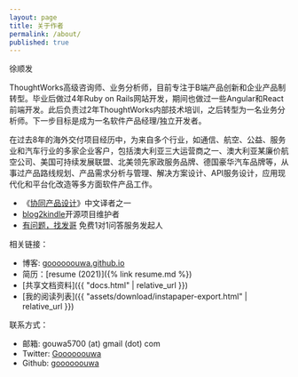 ```yaml
---
layout: page
title: 关于作者
permalink: /about/
published: true
---
```


徐顺发

ThoughtWorks高级咨询师、业务分析师，目前专注于B端产品创新和企业产品制转型。毕业后做过4年Ruby on Rails网站开发，期间也做过一些Angular和React前端开发。此后负责过2年ThoughtWorks内部技术培训，之后转型为一名业务分析师。下一步目标是成为一名软件产品经理/独立开发者。

在过去8年的海外交付项目经历中，为来自多个行业，如通信、航空、公益、服务业和汽车行业的多家企业客户，包括澳大利亚三大运营商之一、澳大利亚某廉价航空公司、美国可持续发展联盟、北美领先家政服务品牌、德国豪华汽车品牌等，从事过产品路线规划、产品需求分析与管理、解决方案设计、API服务设计，应用现代化和平台化改造等多方面软件产品工作。

- 《[协同产品设计](https://item.jd.com/13323352.html)》中文译者之一
- [blog2kindle](https://github.com/goooooouwa/blog2kindle)开源项目维护者
- [有问题，找发哥](https://mp.weixin.qq.com/s/fkNEJZLew8FON1pqsNeQIQ) 免费1对1问答服务发起人

相关链接：

- 博客: [goooooouwa.github.io](https://goooooouwa.github.io)
- 简历：[resume (2021)]({% link resume.md %})
- [共享文档资料]({{ "docs.html" | relative_url }})
- [我的阅读列表]({{ "assets/download/instapaper-export.html" | relative_url }})

联系方式：

- 邮箱: gouwa5700 (at) gmail (dot) com
- Twitter: [Goooooouwa](https://twitter.com/Goooooouwa)
- Github: [goooooouwa](http://github.com/goooooouwa)
